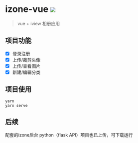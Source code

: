 # izone-vue ![](https://img.shields.io/github/repo-size/ZHAISHENKING/izone-vue)

> vue + iview 相册应用

## 项目功能

- [x] 登录注册 
- [x] 上传/裁剪头像
- [x] 上传/查看图片
- [x] 新建/编辑分类

## 项目使用

```
yarn
yarn serve
```

## 后续

配套的izone后台 python（flask API）项目也已上传，可下载运行
